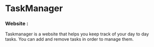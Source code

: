 # TaskManager

### Website : 

Taskmanager is a website that helps you keep track of your day to day tasks. You can add and remove tasks in order to manage them.
